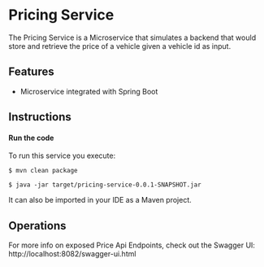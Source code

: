 # Pricing Service

The Pricing Service is a Microservice that simulates a backend that
would store and retrieve the price of a vehicle given a vehicle id as
input.


## Features

- Microservice integrated with Spring Boot

## Instructions

#### Run the code

To run this service you execute:

```
$ mvn clean package
```

```
$ java -jar target/pricing-service-0.0.1-SNAPSHOT.jar
```

It can also be imported in your IDE as a Maven project.

## Operations

For more info on exposed Price Api Endpoints, check out the Swagger UI: http://localhost:8082/swagger-ui.html
